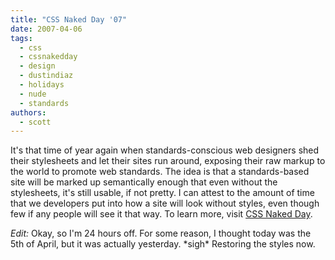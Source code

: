 ```yaml
---
title: "CSS Naked Day '07"
date: 2007-04-06
tags:
  - css
  - cssnakedday
  - design
  - dustindiaz
  - holidays
  - nude
  - standards
authors:
  - scott
---
```


It's that time of year again when standards-conscious web designers shed their stylesheets and let their sites run around, exposing their raw markup to the world to promote web standards. The idea is that a standards-based site will be marked up semantically enough that even without the stylesheets, it's still usable, if not pretty. I can attest to the amount of time that we developers put into how a site will look without styles, even though few if any people will see it that way. To learn more, visit [CSS Naked Day](http://naked.dustindiaz.com/).

_Edit:_ Okay, so I'm 24 hours off. For some reason, I thought today was the 5th of April, but it was actually yesterday. \*sigh\* Restoring the styles now.

